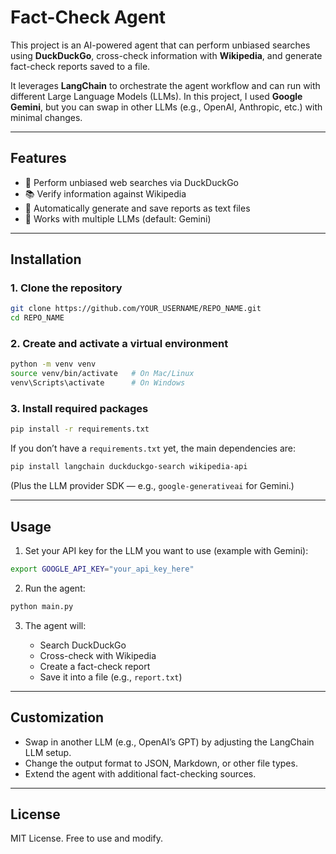 # Fact-Check Agent

This project is an AI-powered agent that can perform unbiased searches using **DuckDuckGo**, cross-check information with **Wikipedia**, and generate fact-check reports saved to a file.

It leverages **LangChain** to orchestrate the agent workflow and can run with different Large Language Models (LLMs). In this project, I used **Google Gemini**, but you can swap in other LLMs (e.g., OpenAI, Anthropic, etc.) with minimal changes.

---

## Features

* 🔎 Perform unbiased web searches via DuckDuckGo
* 📚 Verify information against Wikipedia
* 📝 Automatically generate and save reports as text files
* 🤖 Works with multiple LLMs (default: Gemini)

---

## Installation

### 1. Clone the repository

```bash
git clone https://github.com/YOUR_USERNAME/REPO_NAME.git
cd REPO_NAME
```

### 2. Create and activate a virtual environment

```bash
python -m venv venv
source venv/bin/activate   # On Mac/Linux
venv\Scripts\activate      # On Windows
```

### 3. Install required packages

```bash
pip install -r requirements.txt
```

If you don’t have a `requirements.txt` yet, the main dependencies are:

```bash
pip install langchain duckduckgo-search wikipedia-api
```

(Plus the LLM provider SDK — e.g., `google-generativeai` for Gemini.)

---

## Usage

1. Set your API key for the LLM you want to use (example with Gemini):

```bash
export GOOGLE_API_KEY="your_api_key_here"
```

2. Run the agent:

```bash
python main.py
```

3. The agent will:

   * Search DuckDuckGo
   * Cross-check with Wikipedia
   * Create a fact-check report
   * Save it into a file (e.g., `report.txt`)

---

## Customization

* Swap in another LLM (e.g., OpenAI’s GPT) by adjusting the LangChain LLM setup.
* Change the output format to JSON, Markdown, or other file types.
* Extend the agent with additional fact-checking sources.

---

## License

MIT License. Free to use and modify.
